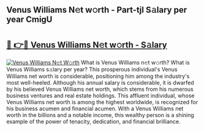 ## Venus Williams N𝚎t w𝚘rth - Part-tjl S𝚊lary per year CmigU

# <h2><a href="http://gc2jq7y.nevu.top/?p=Venus+Williams">🔗 👉🔴 Venus Williams N𝚎t w𝚘rth - S𝚊lary</a></h2>

[![Venus Williams N𝚎t W𝚘rth](https://i.imgur.com/Oavwk0R.jpeg)](http://gc2jq7y.nevu.top/?p=Venus+Williams)
What is Venus Williams n𝚎t w𝚘rth? What is Venus Williams s𝚊lary per year?
This prosperous individual's Venus Williams net worth is considerable, positioning him among the industry's most well-heeled. Although his annual salary is considerable, it is dwarfed by his believed Venus Williams net worth, which stems from his numerous business ventures and real estate holdings. This affluent individual, whose Venus Williams net worth is among the highest worldwide, is recognized for his business acumen and financial acumen. With a Venus Williams net worth in the billions and a notable income, this wealthy person is a shining example of the power of tenacity, dedication, and financial brilliance.
